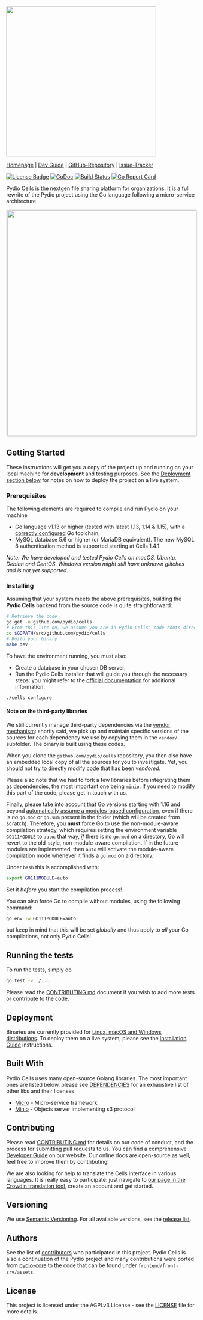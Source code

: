<img src="https://github.com/pydio/cells/wiki/images/PydioCellsColor.png" width="400" />

[Homepage](https://pydio.com/) | [Dev Guide](https://pydio.com/en/docs/developer-guide) | [GitHub-Repository](https://github.com/pydio/cells) |
[Issue-Tracker](https://github.com/pydio/cells/issues)

[![License Badge](https://img.shields.io/badge/License-AGPL%203%2B-blue.svg)](LICENSE)
[![GoDoc](https://godoc.org/github.com/pydio/cells?status.svg)](https://godoc.org/github.com/pydio/cells)
[![Build Status](https://travis-ci.org/pydio/cells.svg?branch=master)](https://travis-ci.org/pydio/cells)
[![Go Report Card](https://goreportcard.com/badge/github.com/pydio/cells?rand=3)](https://goreportcard.com/report/github.com/pydio/cells)

Pydio Cells is the nextgen file sharing platform for organizations. It is a full rewrite of the Pydio project using the Go language following a micro-service architecture.

<p align="center">
  <img src="https://github.com/pydio/cells-dist/raw/master/resources/v1.4.0/homepage.png" width="600" style="border: 3px solid #e0e0e0; border-radius: 5px;"/>
</p>

## Getting Started

These instructions will get you a copy of the project up and running on your local machine for **development** and testing purposes. See the [Deployment section below](#deployment) for notes on how to deploy the project on a live system.

### Prerequisites

The following elements are required to compile and run Pydio on your machine

- Go language v1.13 or higher (tested with latest 1.13, 1.14 & 1.15), with a [correctly configured](https://golang.org/doc/install#testing) Go toolchain,
- MySQL database 5.6 or higher (or MariaDB equivalent). The new MySQL 8 authentication method is supported starting at Cells 1.4.1.

_Note: We have developed and tested Pydio Cells on macOS, Ubuntu, Debian and CentOS. Windows version might still have unknown glitches and is not yet supported._

### Installing

Assuming that your system meets the above prerequisites, building the **Pydio Cells** backend from the source code is quite straightforward:

```sh
# Retrieve the code
go get -u github.com/pydio/cells
# From this line on, we assume you are in Pydio Cells' code roots directory
cd $GOPATH/src/github.com/pydio/cells
# Build your binary
make dev
```

To have the environment running, you must also:

- Create a database in your chosen DB server,
- Run the Pydio Cells installer that will guide you through the necessary steps: you might refer to the [official documentation](https://pydio.com/en/docs/cells/v2/cells-installation) for additional information.

```sh
./cells configure
```

#### Note on the third-party libraries

We still currently manage third-party dependencies via the [vendor mechanism](https://github.com/kardianos/govendor): shortly said, we pick up and maintain specific versions of the sources for each dependency we use by copying them in the `vendor/` subfolder. The binary is built using these codes.

When you clone the `github.com/pydio/cells` repository, you then also have an embedded local copy of all the sources for you to investigate. Yet, you should not try to directly modify code that has been _vendored_.

Please also note that we had to fork a few libraries before integrating them as dependencies, the most important one being [`minio`](https://github.com/minio/minio). If you need to modify this part of the code, please get in touch with us.

Finally, please take into account that Go versions starting with 1.16 and beyond [automatically assume a modules-based configuration](https://go.dev/blog/go116-module-changes), even if there is _no_ `go.mod` or `go.sum` present in the folder (which will be created from scratch). Therefore, you **must** force Go to use the non-module-aware compilation strategy, which requires setting the environment variable `GO111MODULE` to `auto`: that way, _if_ there is no `go.mod` on a directory, Go will revert to the old-style, non-module-aware compilation. If in the future modules are implemented, then `auto` will activate the module-aware compilation mode whenever it finds a `go.mod` on a directory.

Under `bash` this is accomplished with:

```sh
export GO111MODULE=auto
```

Set it _before_ you start the compilation process!

You can also force Go to compile without modules, using the following command:

```sh
go env -w GO111MODULE=auto
```

but keep in mind that this will be set _globally_ and thus apply to _all_ your Go compilations, not only Pydio Cells!

## Running the tests

To run the tests, simply do

```sh
go test -v ./...
```

Please read the [CONTRIBUTING.md](CONTRIBUTING.md) document if you wish to add more tests or contribute to the code.

## Deployment

Binaries are currently provided for [Linux, macOS and Windows distributions](https://pydio.com/en/download). To deploy them on a live system, please see the [Installation Guide](https://pydio.com/en/docs/cells/v2/cells-installation) instructions.

## Built With

Pydio Cells uses many open-source Golang libraries. The most important ones are listed below, please see [DEPENDENCIES](DEPENDENCIES) for an exhaustive list of other libs and their licenses.

- [Micro](https://github.com/micro/micro) - Micro-service framework
- [Minio](https://github.com/minio/minio) - Objects server implementing s3 protocol

## Contributing

Please read [CONTRIBUTING.md](CONTRIBUTING.md) for details on our code of conduct, and the process for submitting pull requests to us. You can find a comprehensive [Developer Guide](https://pydio.com/en/docs/developer-guide) on our website. Our online docs are open-source as well, feel free to improve them by contributing!

We are also looking for help to translate the Cells interface in various languages.
It is really easy to participate: just navigate to [our page in the Crowdin translation tool](https://crowdin.com/project/pydio-cells), create an account and get started.

## Versioning

We use [Semantic Versioning](http://semver.org/). For all available versions, see the [release list](https://github.com/pydio/cells/releases).

## Authors

See the list of [contributors](https://github.com/pydio/cells/graphs/contributors) who participated in this project. Pydio Cells is also a continuation of the Pydio project and many contributions were ported from [pydio-core](https://github.com/pydio/pydio-core) to the code that can be found under `frontend/front-srv/assets`.

## License

This project is licensed under the AGPLv3 License - see the [LICENSE](LICENSE) file for more details.
